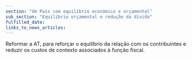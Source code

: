 ```yaml
---
section: "Um País com equilíbrio económico e orçamental"
sub_section: "Equilíbrio orçamental e redução da dívida"
fulfilled_date:
links_to_news_articles:
---
```


Reformar a AT, para reforçar o equilíbrio da relação com os contribuintes e reduzir os custos de contexto associados à função fiscal.